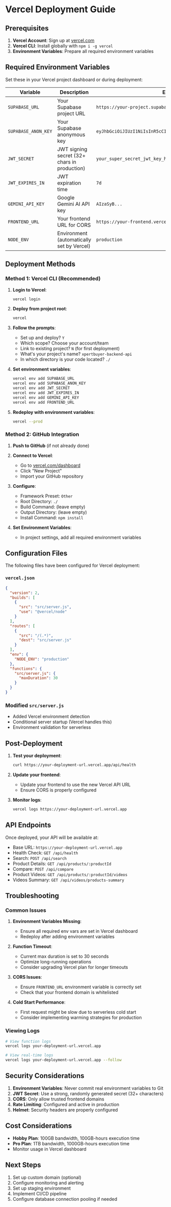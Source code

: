 # Vercel Deployment Guide

## Prerequisites

1. **Vercel Account**: Sign up at [vercel.com](https://vercel.com)
2. **Vercel CLI**: Install globally with `npm i -g vercel`
3. **Environment Variables**: Prepare all required environment variables

## Required Environment Variables

Set these in your Vercel project dashboard or during deployment:

| Variable | Description | Example |
|----------|-------------|---------|
| `SUPABASE_URL` | Your Supabase project URL | `https://your-project.supabase.co` |
| `SUPABASE_ANON_KEY` | Your Supabase anonymous key | `eyJhbGciOiJIUzI1NiIsInR5cCI6IkpXVCJ9...` |
| `JWT_SECRET` | JWT signing secret (32+ chars in production) | `your_super_secret_jwt_key_here_make_it_very_long_and_random` |
| `JWT_EXPIRES_IN` | JWT expiration time | `7d` |
| `GEMINI_API_KEY` | Google Gemini AI API key | `AIzaSyB...` |
| `FRONTEND_URL` | Your frontend URL for CORS | `https://your-frontend.vercel.app` |
| `NODE_ENV` | Environment (automatically set by Vercel) | `production` |

## Deployment Methods

### Method 1: Vercel CLI (Recommended)

1. **Login to Vercel**:
   ```bash
   vercel login
   ```

2. **Deploy from project root**:
   ```bash
   vercel
   ```

3. **Follow the prompts**:
   - Set up and deploy? `Y`
   - Which scope? Choose your account/team
   - Link to existing project? `N` (for first deployment)
   - What's your project's name? `xpertbuyer-backend-api`
   - In which directory is your code located? `./`

4. **Set environment variables**:
   ```bash
   vercel env add SUPABASE_URL
   vercel env add SUPABASE_ANON_KEY
   vercel env add JWT_SECRET
   vercel env add JWT_EXPIRES_IN
   vercel env add GEMINI_API_KEY
   vercel env add FRONTEND_URL
   ```

5. **Redeploy with environment variables**:
   ```bash
   vercel --prod
   ```

### Method 2: GitHub Integration

1. **Push to GitHub** (if not already done)
2. **Connect to Vercel**:
   - Go to [vercel.com/dashboard](https://vercel.com/dashboard)
   - Click "New Project"
   - Import your GitHub repository
   
3. **Configure**:
   - Framework Preset: `Other`
   - Root Directory: `./`
   - Build Command: (leave empty)
   - Output Directory: (leave empty)
   - Install Command: `npm install`

4. **Set Environment Variables**:
   - In project settings, add all required environment variables

## Configuration Files

The following files have been configured for Vercel deployment:

### `vercel.json`
```json
{
  "version": 2,
  "builds": [
    {
      "src": "src/server.js",
      "use": "@vercel/node"
    }
  ],
  "routes": [
    {
      "src": "/(.*)",
      "dest": "src/server.js"
    }
  ],
  "env": {
    "NODE_ENV": "production"
  },
  "functions": {
    "src/server.js": {
      "maxDuration": 30
    }
  }
}
```

### Modified `src/server.js`
- Added Vercel environment detection
- Conditional server startup (Vercel handles this)
- Environment validation for serverless

## Post-Deployment

1. **Test your deployment**:
   ```bash
   curl https://your-deployment-url.vercel.app/api/health
   ```

2. **Update your frontend**:
   - Update your frontend to use the new Vercel API URL
   - Ensure CORS is properly configured

3. **Monitor logs**:
   ```bash
   vercel logs https://your-deployment-url.vercel.app
   ```

## API Endpoints

Once deployed, your API will be available at:
- Base URL: `https://your-deployment-url.vercel.app`
- Health Check: `GET /api/health`
- Search: `POST /api/search`
- Product Details: `GET /api/products/:productId`
- Compare: `POST /api/compare`
- Product Videos: `GET /api/products/:productId/videos`
- Videos Summary: `GET /api/videos/products-summary`

## Troubleshooting

### Common Issues

1. **Environment Variables Missing**:
   - Ensure all required env vars are set in Vercel dashboard
   - Redeploy after adding environment variables

2. **Function Timeout**:
   - Current max duration is set to 30 seconds
   - Optimize long-running operations
   - Consider upgrading Vercel plan for longer timeouts

3. **CORS Issues**:
   - Ensure `FRONTEND_URL` environment variable is correctly set
   - Check that your frontend domain is whitelisted

4. **Cold Start Performance**:
   - First request might be slow due to serverless cold start
   - Consider implementing warming strategies for production

### Viewing Logs

```bash
# View function logs
vercel logs your-deployment-url.vercel.app

# View real-time logs
vercel logs your-deployment-url.vercel.app --follow
```

## Security Considerations

1. **Environment Variables**: Never commit real environment variables to Git
2. **JWT Secret**: Use a strong, randomly generated secret (32+ characters)
3. **CORS**: Only allow trusted frontend domains
4. **Rate Limiting**: Configured and active in production
5. **Helmet**: Security headers are properly configured

## Cost Considerations

- **Hobby Plan**: 100GB bandwidth, 100GB-hours execution time
- **Pro Plan**: 1TB bandwidth, 1000GB-hours execution time
- Monitor usage in Vercel dashboard

## Next Steps

1. Set up custom domain (optional)
2. Configure monitoring and alerting
3. Set up staging environment
4. Implement CI/CD pipeline
5. Configure database connection pooling if needed 